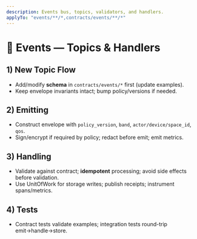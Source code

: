 ```yaml
---
description: Events bus, topics, validators, and handlers.
applyTo: "events/**/*,contracts/events/**/*"
---
```

# 📨 Events — Topics & Handlers

## 1) New Topic Flow
- Add/modify **schema** in `contracts/events/*` first (update examples).
- Keep envelope invariants intact; bump policy/versions if needed.

## 2) Emitting
- Construct envelope with `policy_version`, `band`, `actor/device/space_id`, `qos`.
- Sign/encrypt if required by policy; redact before emit; emit metrics.

## 3) Handling
- Validate against contract; **idempotent** processing; avoid side effects before validation.
- Use UnitOfWork for storage writes; publish receipts; instrument spans/metrics.

## 4) Tests
- Contract tests validate examples; integration tests round-trip emit→handle→store.